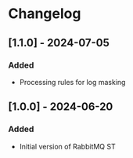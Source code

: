 # Changelog

## [1.1.0] - 2024-07-05
### Added
- Processing rules for log masking

## [1.0.0] - 2024-06-20
### Added
- Initial version of RabbitMQ ST